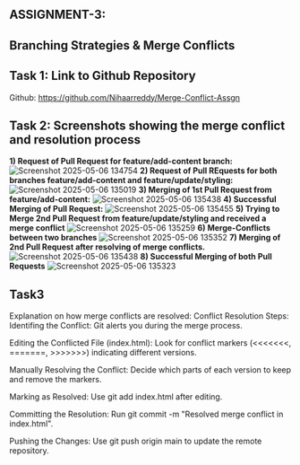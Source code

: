 ## ASSIGNMENT-3:
   ##  Branching Strategies & Merge Conflicts 

## Task 1: Link to Github Repository

Github: https://github.com/Nihaarreddy/Merge-Conflict-Assgn

## Task 2: Screenshots showing the merge conflict and resolution process

**1) Request of Pull Request for feature/add-content branch:**
![Screenshot 2025-05-06 134754](https://github.com/user-attachments/assets/b8a3f7b4-2540-404c-8065-18fc975cd9a0)
**2) Request of Pull REquests for both branches feature/add-content and feature/update/styling:**
![Screenshot 2025-05-06 135019](https://github.com/user-attachments/assets/ed3b47ed-da42-4a66-8161-3dc2a90a1e5a)
**3) Merging of 1st Pull Request from feature/add-content:**
![Screenshot 2025-05-06 135438](https://github.com/user-attachments/assets/fdfe60c6-2943-4841-8191-8e890a3ee7af)
**4) Successful Merging of Pull Request:**
![Screenshot 2025-05-06 135455](https://github.com/user-attachments/assets/da132496-64c4-4f04-a778-07b8f265b12e)
**5) Trying to Merge 2nd Pull Request from feature/update/styling and received a merge conflict**
![Screenshot 2025-05-06 135259](https://github.com/user-attachments/assets/124b3578-cf29-4cb3-9b7d-9ca984800a9e)
**6) Merge-Conflicts between two branches**
![Screenshot 2025-05-06 135352](https://github.com/user-attachments/assets/22cc373f-f661-4ae1-826c-dc54c0404785)
**7) Merging of 2nd Pull Request after resolving of merge conflicts.**
![Screenshot 2025-05-06 135438](https://github.com/user-attachments/assets/a22642ed-43fd-49ad-ba6b-f590e806e201)
**8) Successful Merging of both Pull Requests**
![Screenshot 2025-05-06 135323](https://github.com/user-attachments/assets/d240f93a-e6bf-41db-ad1a-d29182f73a3d)
## Task3
Explanation on how merge conflicts are resolved:
Conflict Resolution Steps:
Identifing the Conflict: Git alerts you during the merge process.

Editing the Conflicted File (index.html): Look for conflict markers (<<<<<<<, =======, >>>>>>>) indicating different versions.

Manually Resolving the Conflict: Decide which parts of each version to keep and remove the markers.

Marking as Resolved: Use git add index.html after editing.

Committing the Resolution: Run git commit -m "Resolved merge conflict in index.html".

Pushing the Changes: Use git push origin main to update the remote repository.
